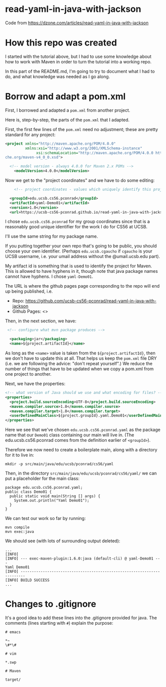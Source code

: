# read-yaml-in-java-with-jackson

Code from https://dzone.com/articles/read-yaml-in-java-with-jackson


# How this repo was created

I started with the tutorial above, but I had to use some knowledge
about how to work with Maven in order to turn the tutorial into a
working repo.

In this part of the README.md, I'm going to try to document what I had
to do, and what knowledge was needed as I go along.

# Borrow and adapt a pom.xml

First, I borrowed and adapted a `pom.xml` from another project.

Here is, step-by-step, the parts of the `pom.xml` that I adapted.

First, the first few lines of the `pom.xml` need no adjustment; these
are pretty standard for any project:

```xml
<project xmlns="http://maven.apache.org/POM/4.0.0"
         xmlns:xsi="http://www.w3.org/2001/XMLSchema-instance"
	          xsi:schemaLocation="http://maven.apache.org/POM/4.0.0 http://maven.apa\
che.org/maven-v4_0_0.xsd">

  <!-- model version - always 4.0.0 for Maven 2.x POMs -->
    <modelVersion>4.0.0</modelVersion>

```

Now we get to the "project coordinates" and we have to do some editing:

```xml
    <!-- project coordinates - values which uniquely identify this project -->

  <groupId>edu.ucsb.cs56.pconrad</groupId>
  <artifactId>yaml-Demo01</artifactId>
  <version>1.0</version>
  <url>https://ucsb-cs56-pconrad.github.io/read-yaml-in-java-with-jackson</url>
```

I chose `edu.ucsb.cs56.pconrad` for my group coordinates since that
is a reasonably good unique identifier for the work I do for CS56 at UCSB.

I'll use the same string for my package name.

If you putting together your own repo that's going to be public, you should
choose your own identifier.  (Perhaps `edu.ucsb.cgaucho` if `cgaucho` is your UCSB username, i.e. your umail address without the @umail.ucsb.edu part).

My artifact id is something that is used to identify the project for Maven.  This is allowed to have hyphens in it, though note that java package names
cannot have hyphens.   I chose `yaml-Demo01`.

The URL is where the github pages page corresponding to the repo will end up
being published, i.e.

* Repo: <https://github.com/ucsb-cs56-pconrad/read-yaml-in-java-with-jackson>
* Github Pages: <>

Then, in the next section, we have:

```xml
 <!-- configure what mvn package produces -->

  <packaging>jar</packaging>
  <name>${project.artifactId}</name>
```

As long as the `<name>` value is taken from the `${project.artifactId}`, then
we don't have to update this at all.   That helps us keep the `pom.xml` file
DRY (i.e. we are following the advice: "don't repeat yourself".)  We reduce
the number of things that have to be updated when we copy a pom.xml from
one project to another.

Next, we have the properties:

```xml
<!-- what version of Java should we use and what encoding for files? -->
<properties>	   
  <project.build.sourceEncoding>UTF-8</project.build.sourceEncoding>
  <maven.compiler.source>1.8</maven.compiler.source>
  <maven.compiler.target>1.8</maven.compiler.target>
  <userDefinedMainClass>${project.groupId}.yaml.Demo01</userDefinedMainClass>
</properties>
```

Here we see that we've chosen `edu.ucsb.cs56.pconrad.yaml` as the package
name that our `Demo01` class containing our main will live in.  (The edu.ucsb.cs56.pconrad comes from the definition earlier of `<groupId>`).

Therefore we now need to create a boilerplate main, along with a directory for it to live in:

```
mkdir -p src/main/java/edu/ucsb/pconrad/cs56/yaml
```

Then, in the directory `src/main/java/edu/ucsb/pconrad/cs56/yaml/` we
can put a placeholder for the main class:

```
package edu.ucsb.cs56.pconrad.yaml;
public class Demo01 {
  public static void main(String [] args) {
    System.out.println("Yaml Demo01");
  }
}
```

We can test our work so far by running:

```
mvn compile
mvn exec:java
```

We should see (with lots of surrounding output deleted):

```
...
[INFO]
[INFO] --- exec-maven-plugin:1.6.0:java (default-cli) @ yaml-Demo01 ---
Yaml Demo01
[INFO] ------------------------------------------------------------------------
[INFO] BUILD SUCCESS
...
```

# Changes to .gitignore

It's a good idea to add these lines into the .gitignore provided for java.   The comments
(lines starting with `#`) explain the purpose:


```
# emacs

*~
\#*\#

# vim

*.swp

# Maven

target/
```

